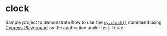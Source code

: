 # clock

Sample project to demonstrate how to use the [`cy.clock()`](https://on.cypress.io/clock) command using [Cypress Playground](https://cypress-playground.s3.eu-central-1.amazonaws.com/index.html) as the application under test.
Teste
